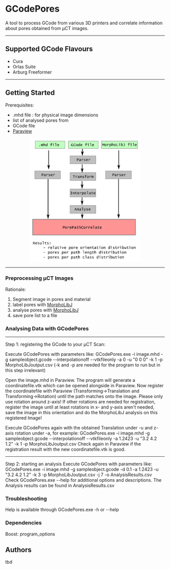 # GCodePores

A tool to process GCode from various 3D printers and correlate information about pores obtained from µCT images.
- - - -
## Supported GCode Flavours
* Cura
* Orlas Suite
* Arburg Freeformer

- - - -

## Getting Started
Prerequisites:
* .mhd file : for physical image dimensions
* list of analysed pores from 
* GCode file
* [Paraview](https://www.paraview.org/)

<p align="center">
  <img src="https://github.com/IAM-WK/GCodePores/blob/master/doc/GCodePores_ProgramFlow.png" width="350" title="Flowchart">
</p>

- - - -

### Preprocessing µCT Images
Rationale:
1. Segment image in pores and material
2. label pores with [MorphoLibJ](https://imagej.net/MorphoLibJ)
3. analyse pores with [MorphoLibJ](https://imagej.net/MorphoLibJ)
4. save pore list to a file

### Analysing Data with GCodePores
---
Step 1: registering the GCode to your µCT Scan:

Execute GCodePores with parameters like: 
GCodePores.exe -i image.mhd -g sampleobject.gcode --interpolationoff --vtkfileonly -a 0 -u "0 0 0" -k 1 -p MorphoLibJoutput.csv 
(-k and -p are needed for the program to run but in this step irrelevant)

Open the image.mhd in Paraview. The program will generate a coordinatefile.vtk which can be opened alongside in Paraview. Now register the coordinatefile with Paraview (Transforming->Translation and Transforming->Rotation) until the path matches onto the image.
Please only use rotation around z-axis! If other rotations are needed for registration, register the image until at least rotations in x- and y-axis aren't needed, save the image in this orientation and do the MorphoLibJ analysis on this registered Image!

Execute GCodePores again with the obtained Translation under -u and z-axis rotation under -a, for example: 
GCodePores.exe -i image.mhd -g sampleobject.gcode --interpolationoff --vtkfileonly -a 1.2423 -u "3.2 4.2 1.2" -k 1 -p MorphoLibJoutput.csv 
Check again in Paraview if the registration result with the new coordinatefile.vtk is good.

---

Step 2: starting an analysis
Execute GCodePores with parameters like: 
GCodePores.exe -i image.mhd -g sampleobject.gcode -d 0.1 -a 1.2423 -u "3.2 4.2 1.2" -k 3 -p MorphoLibJoutput.csv -j 7  -o AnalysisResults.csv
Check GCodePores.exe --help for additional options and descriptions.
The Analysis results can be found in AnalysisResults.csv

### Troubleshooting

Help is available through GCodePores.exe -h or --help


### Dependencies 

Boost: program_options


## Authors

tbd
